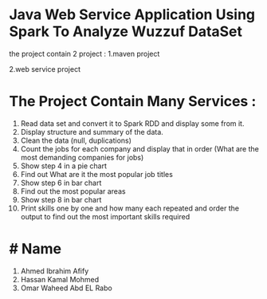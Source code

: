 # Java Web Service Application Using Spark To Analyze Wuzzuf DataSet
the project contain 2 project :
   1.maven project
   
   2.web service project

# The Project Contain Many Services :
  1. Read data set and convert it to Spark RDD and display some from it.
  2. Display structure and summary of the data.
  3. Clean the data (null, duplications)
  4. Count the jobs for each company and display that in order (What are the most demanding companies for jobs)
  5. Show step 4 in a pie chart 
  6. Find out What are it the most popular job titles 
  7. Show step 6 in bar chart 
  8. Find out the most popular areas
  9. Show step 8 in bar chart 
  10. Print skills one by one and how many each repeated and order the output to find out the most important skills required
#  #   Name     
   1.  Ahmed Ibrahim Afify
   2.  Hassan Kamal Mohmed
   3.  Omar Waheed Abd EL Rabo
